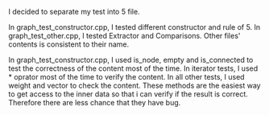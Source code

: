 I decided to separate my test into 5 file.

In graph_test_constructor.cpp, I tested different constructor and rule of 5.
In graph_test_other.cpp, I tested Extractor and Comparisons.
Other files' contents is consistent to their name.

In graph_test_constructor.cpp, I used is_node, empty and is_connected to test the correctness of the content most of the time.
In iterator tests, I used * oprator most of the time to verify the content.
In all other tests, I used weight and vector to check the content.
These methods are the easiest way to get access to the inner data so that i can verify if the result is correct. Therefore there are less chance that they have bug.